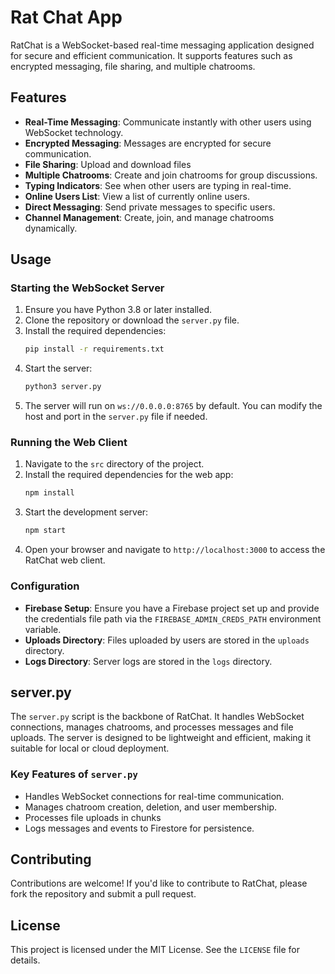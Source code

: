 # Rat Chat App

RatChat is a WebSocket-based real-time messaging application designed for secure and efficient communication. It supports features such as encrypted messaging, file sharing, and multiple chatrooms.

## Features

- **Real-Time Messaging**: Communicate instantly with other users using WebSocket technology.
- **Encrypted Messaging**: Messages are encrypted for secure communication.
- **File Sharing**: Upload and download files
- **Multiple Chatrooms**: Create and join chatrooms for group discussions.
- **Typing Indicators**: See when other users are typing in real-time.
- **Online Users List**: View a list of currently online users.
- **Direct Messaging**: Send private messages to specific users.
- **Channel Management**: Create, join, and manage chatrooms dynamically.

## Usage

### Starting the WebSocket Server

1. Ensure you have Python 3.8 or later installed.
2. Clone the repository or download the `server.py` file.
3. Install the required dependencies:
   ```bash
   pip install -r requirements.txt
   ```
4. Start the server:
   ```bash
   python3 server.py
   ```
5. The server will run on `ws://0.0.0.0:8765` by default. You can modify the host and port in the `server.py` file if needed.

### Running the Web Client

1. Navigate to the `src` directory of the project.
2. Install the required dependencies for the web app:
   ```bash
   npm install
   ```
3. Start the development server:
   ```bash
   npm start
   ```
4. Open your browser and navigate to `http://localhost:3000` to access the RatChat web client.

### Configuration

- **Firebase Setup**: Ensure you have a Firebase project set up and provide the credentials file path via the `FIREBASE_ADMIN_CREDS_PATH` environment variable.
- **Uploads Directory**: Files uploaded by users are stored in the `uploads` directory.
- **Logs Directory**: Server logs are stored in the `logs` directory.

## server.py

The `server.py` script is the backbone of RatChat. It handles WebSocket connections, manages chatrooms, and processes messages and file uploads. The server is designed to be lightweight and efficient, making it suitable for local or cloud deployment.

### Key Features of `server.py`

- Handles WebSocket connections for real-time communication.
- Manages chatroom creation, deletion, and user membership.
- Processes file uploads in chunks
- Logs messages and events to Firestore for persistence.

## Contributing

Contributions are welcome! If you'd like to contribute to RatChat, please fork the repository and submit a pull request.

## License

This project is licensed under the MIT License. See the `LICENSE` file for details.

